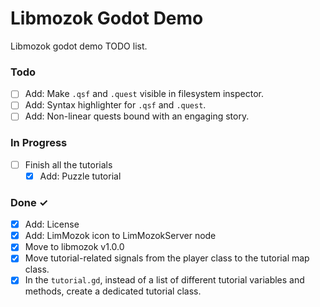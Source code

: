 # Libmozok Godot Demo

Libmozok godot demo TODO list.

### Todo

- [ ] Add: Make `.qsf` and `.quest` visible in filesystem inspector.
- [ ] Add: Syntax highlighter for `.qsf` and `.quest`.
- [ ] Add: Non-linear quests bound with an engaging story.

### In Progress

- [ ] Finish all the tutorials
	- [x] Add: Puzzle tutorial

### Done ✓

- [x] Add: License
- [x] Add: LimMozok icon to LimMozokServer node
- [x] Move to libmozok v1.0.0
- [x] Move tutorial-related signals from the player class to the tutorial map class.
- [x] In the `tutorial.gd`, instead of a list of different tutorial variables and methods, create a dedicated tutorial class.

